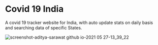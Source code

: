# Covid 19 India

A covid 19 tracker website for India, with auto update stats on daily basis and searching data of specific States.

![screenshot-aditya-sarawat github io-2021 05 27-13_39_22](https://user-images.githubusercontent.com/54805791/119790116-4b05d000-bef1-11eb-8713-8c0bd24df081.png)
